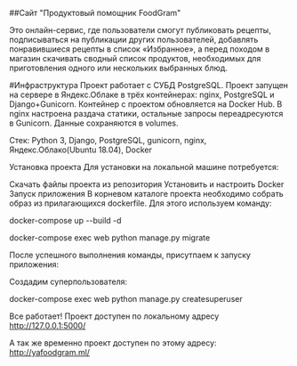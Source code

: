 ##Сайт "Продуктовый помощник FoodGram"

Это онлайн-сервис, где пользователи смогут публиковать рецепты, подписываться на публикации других пользователей, добавлять понравившиеся рецепты в список «Избранное», а перед походом в магазин скачивать сводный список продуктов, необходимых для приготовления одного или нескольких выбранных блюд.

#Инфраструктура
Проект работает с СУБД PostgreSQL.
Проект запущен на сервере в Яндекс.Облаке в трёх контейнерах: nginx, PostgreSQL и Django+Gunicorn.
Контейнер с проектом обновляется на Docker Hub.
В nginx настроена раздача статики, остальные запросы переадресуются в Gunicorn.
Данные сохраняются в volumes.

Стек: Python 3, Django, PostgreSQL, gunicorn, nginx, Яндекс.Облако(Ubuntu 18.04), Docker

Установка проекта
Для установки на локальной машине потребуется:

Скачать файлы проекта из репозитория
Установить и настроить Docker
Запуск приложения
В корневом каталоге проекта необходимо собрать образ из прилагающихся dockerfile. Для этого используем команду:

docker-compose up --build -d

docker-compose exec web python manage.py migrate

После успешного выполнения команды, присутпаем к запуску приложения:

Создадим суперпользователя:

docker-compose exec web python manage.py createsuperuser

Все работает! Проект доступен по локальному адресу http://127.0.0.1:5000/

А так же временно проект доступен по этому адресу: http://yafoodgram.ml/
